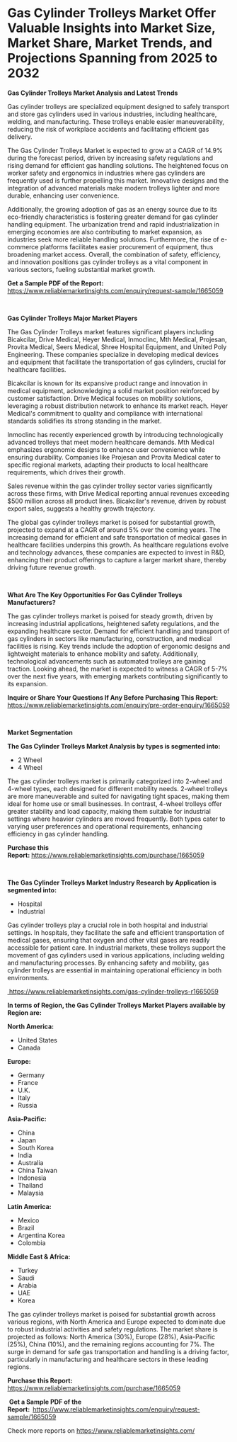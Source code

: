 <p><h1>Gas Cylinder Trolleys Market Offer Valuable Insights into Market Size, Market Share, Market Trends, and Projections Spanning from 2025 to 2032</h1></p><p><strong>Gas Cylinder Trolleys Market Analysis and Latest Trends</strong></p>
<p><p>Gas cylinder trolleys are specialized equipment designed to safely transport and store gas cylinders used in various industries, including healthcare, welding, and manufacturing. These trolleys enable easier maneuverability, reducing the risk of workplace accidents and facilitating efficient gas delivery.</p><p>The Gas Cylinder Trolleys Market is expected to grow at a CAGR of 14.9% during the forecast period, driven by increasing safety regulations and rising demand for efficient gas handling solutions. The heightened focus on worker safety and ergonomics in industries where gas cylinders are frequently used is further propelling this market. Innovative designs and the integration of advanced materials make modern trolleys lighter and more durable, enhancing user convenience. </p><p>Additionally, the growing adoption of gas as an energy source due to its eco-friendly characteristics is fostering greater demand for gas cylinder handling equipment. The urbanization trend and rapid industrialization in emerging economies are also contributing to market expansion, as industries seek more reliable handling solutions. Furthermore, the rise of e-commerce platforms facilitates easier procurement of equipment, thus broadening market access. Overall, the combination of safety, efficiency, and innovation positions gas cylinder trolleys as a vital component in various sectors, fueling substantial market growth.</p></p>
<p><strong>Get a Sample PDF of the Report:&nbsp;</strong> <a href="https://www.reliablemarketinsights.com/enquiry/request-sample/1665059?utm_campaign=2280&utm_medium=2&utm_source=Github&utm_content=ia&utm_term=06032025&utm_id=gas-cylinder-trolleys">https://www.reliablemarketinsights.com/enquiry/request-sample/1665059</a></p>
<p>&nbsp;</p>
<p><strong>Gas Cylinder Trolleys Major Market Players</strong></p>
<p><p>The Gas Cylinder Trolleys market features significant players including Bicakcilar, Drive Medical, Heyer Medical, Inmoclinc, Mth Medical, Projesan, Provita Medical, Seers Medical, Shree Hospital Equipment, and United Poly Engineering. These companies specialize in developing medical devices and equipment that facilitate the transportation of gas cylinders, crucial for healthcare facilities.</p><p>Bicakcilar is known for its expansive product range and innovation in medical equipment, acknowledging a solid market position reinforced by customer satisfaction. Drive Medical focuses on mobility solutions, leveraging a robust distribution network to enhance its market reach. Heyer Medical's commitment to quality and compliance with international standards solidifies its strong standing in the market.</p><p>Inmoclinc has recently experienced growth by introducing technologically advanced trolleys that meet modern healthcare demands. Mth Medical emphasizes ergonomic designs to enhance user convenience while ensuring durability. Companies like Projesan and Provita Medical cater to specific regional markets, adapting their products to local healthcare requirements, which drives their growth.</p><p>Sales revenue within the gas cylinder trolley sector varies significantly across these firms, with Drive Medical reporting annual revenues exceeding $500 million across all product lines. Bicakcilar's revenue, driven by robust export sales, suggests a healthy growth trajectory. </p><p>The global gas cylinder trolleys market is poised for substantial growth, projected to expand at a CAGR of around 5% over the coming years. The increasing demand for efficient and safe transportation of medical gases in healthcare facilities underpins this growth. As healthcare regulations evolve and technology advances, these companies are expected to invest in R&D, enhancing their product offerings to capture a larger market share, thereby driving future revenue growth.</p></p>
<p>&nbsp;</p>
<p><strong>What Are The Key Opportunities For Gas Cylinder Trolleys Manufacturers?</strong></p>
<p><p>The gas cylinder trolleys market is poised for steady growth, driven by increasing industrial applications, heightened safety regulations, and the expanding healthcare sector. Demand for efficient handling and transport of gas cylinders in sectors like manufacturing, construction, and medical facilities is rising. Key trends include the adoption of ergonomic designs and lightweight materials to enhance mobility and safety. Additionally, technological advancements such as automated trolleys are gaining traction. Looking ahead, the market is expected to witness a CAGR of 5-7% over the next five years, with emerging markets contributing significantly to its expansion.</p></p>
<p><strong>Inquire or Share Your Questions If Any Before Purchasing This Report:</strong> <a href="https://www.reliablemarketinsights.com/enquiry/pre-order-enquiry/1665059?utm_campaign=2280&utm_medium=2&utm_source=Github&utm_content=ia&utm_term=06032025&utm_id=gas-cylinder-trolleys">https://www.reliablemarketinsights.com/enquiry/pre-order-enquiry/1665059</a></p>
<p>&nbsp;</p>
<p><strong>Market Segmentation</strong></p>
<p><strong>The Gas Cylinder Trolleys Market Analysis by types is segmented into:</strong></p>
<p><ul><li>2 Wheel</li><li>4 Wheel</li></ul></p>
<p><p>The gas cylinder trolleys market is primarily categorized into 2-wheel and 4-wheel types, each designed for different mobility needs. 2-wheel trolleys are more maneuverable and suited for navigating tight spaces, making them ideal for home use or small businesses. In contrast, 4-wheel trolleys offer greater stability and load capacity, making them suitable for industrial settings where heavier cylinders are moved frequently. Both types cater to varying user preferences and operational requirements, enhancing efficiency in gas cylinder handling.</p></p>
<p><strong>Purchase this Report:&nbsp;</strong><a href="https://www.reliablemarketinsights.com/purchase/1665059?utm_campaign=2280&utm_medium=2&utm_source=Github&utm_content=ia&utm_term=06032025&utm_id=gas-cylinder-trolleys">https://www.reliablemarketinsights.com/purchase/1665059</a></p>
<p>&nbsp;</p>
<p><strong>The Gas Cylinder Trolleys Market Industry Research by Application is segmented into:</strong></p>
<p><ul><li>Hospital</li><li>Industrial</li></ul></p>
<p><p>Gas cylinder trolleys play a crucial role in both hospital and industrial settings. In hospitals, they facilitate the safe and efficient transportation of medical gases, ensuring that oxygen and other vital gases are readily accessible for patient care. In industrial markets, these trolleys support the movement of gas cylinders used in various applications, including welding and manufacturing processes. By enhancing safety and mobility, gas cylinder trolleys are essential in maintaining operational efficiency in both environments.</p></p>
<p><a href="https://www.reliablemarketinsights.com/gas-cylinder-trolleys-r1665059?utm_campaign=2280&utm_medium=2&utm_source=Github&utm_content=ia&utm_term=06032025&utm_id=gas-cylinder-trolleys">&nbsp;https://www.reliablemarketinsights.com/gas-cylinder-trolleys-r1665059</a></p>
<p><strong>In terms of Region, the Gas Cylinder Trolleys Market Players available by Region are:</strong></p>
<p>
    <p> <strong> North America: </strong>
        <ul>
            <li>United States</li>
            <li>Canada</li>
        </ul>
        </p> 
    <p> <strong> Europe: </strong>
        <ul>
            <li>Germany</li>
            <li>France</li>
            <li>U.K.</li>
            <li>Italy</li>
            <li>Russia</li>
        </ul>
        </p> 
    <p> <strong> Asia-Pacific: </strong>
        <ul>
            <li>China</li>
            <li>Japan</li>
            <li>South Korea</li>
            <li>India</li>
            <li>Australia</li>
            <li>China Taiwan</li>
            <li>Indonesia</li>
            <li>Thailand</li>
            <li>Malaysia</li>
        </ul>
        </p> 
    <p> <strong> Latin America: </strong>
        <ul>
            <li>Mexico</li>
            <li>Brazil</li>
            <li>Argentina Korea</li>
            <li>Colombia</li>
        </ul>
        </p> 
    <p> <strong> Middle East & Africa: </strong>
        <ul>
            <li>Turkey</li>
            <li>Saudi</li>
            <li>Arabia</li>
            <li>UAE</li>
            <li>Korea</li>
        </ul>
    </p>
    </p>
<p><p>The gas cylinder trolleys market is poised for substantial growth across various regions, with North America and Europe expected to dominate due to robust industrial activities and safety regulations. The market share is projected as follows: North America (30%), Europe (28%), Asia-Pacific (25%), China (10%), and the remaining regions accounting for 7%. The surge in demand for safe gas transportation and handling is a driving factor, particularly in manufacturing and healthcare sectors in these leading regions.</p></p>
<p><strong>Purchase this Report: </strong><a href="https://www.reliablemarketinsights.com/purchase/1665059?utm_campaign=2280&utm_medium=2&utm_source=Github&utm_content=ia&utm_term=06032025&utm_id=gas-cylinder-trolleys">https://www.reliablemarketinsights.com/purchase/1665059</a></p>
<p>&nbsp;<strong>Get a Sample PDF of the Report:&nbsp;&nbsp;</strong><a href="https://www.reliablemarketinsights.com/enquiry/request-sample/1665059?utm_campaign=2280&utm_medium=2&utm_source=Github&utm_content=ia&utm_term=06032025&utm_id=gas-cylinder-trolleys">https://www.reliablemarketinsights.com/enquiry/request-sample/1665059</a></p>
<p><strong></strong></p>
<p>Check more reports on <a href="https://www.reliablemarketinsights.com/?utm_campaign=2280&utm_medium=2&utm_source=Github&utm_content=ia&utm_term=06032025&utm_id=gas-cylinder-trolleys">https://www.reliablemarketinsights.com/</a></p>